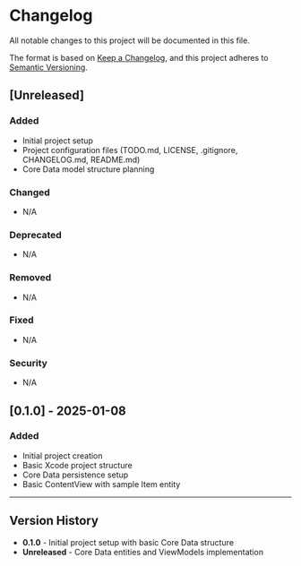 # Changelog

All notable changes to this project will be documented in this file.

The format is based on [Keep a Changelog](https://keepachangelog.com/en/1.0.0/),
and this project adheres to [Semantic Versioning](https://semver.org/spec/v2.0.0.html).

## [Unreleased]

### Added
- Initial project setup
- Project configuration files (TODO.md, LICENSE, .gitignore, CHANGELOG.md, README.md)
- Core Data model structure planning

### Changed
- N/A

### Deprecated
- N/A

### Removed
- N/A

### Fixed
- N/A

### Security
- N/A

## [0.1.0] - 2025-01-08

### Added
- Initial project creation
- Basic Xcode project structure
- Core Data persistence setup
- Basic ContentView with sample Item entity

---

## Version History

- **0.1.0** - Initial project setup with basic Core Data structure
- **Unreleased** - Core Data entities and ViewModels implementation

